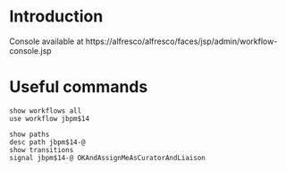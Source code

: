# Introduction #

Console available at https://alfresco/alfresco/faces/jsp/admin/workflow-console.jsp

# Useful commands #

```
show workflows all
use workflow jbpm$14

show paths
desc path jbpm$14-@
show transitions
signal jbpm$14-@ OKAndAssignMeAsCuratorAndLiaison 
```